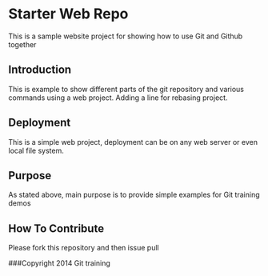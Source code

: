 # Starter Web Repo

This is a sample website project for showing how to use Git and Github together
## Introduction

This is example to show different parts of the git repository and various commands using a web project.
Adding a line for rebasing project.

## Deployment

This is a simple web project, deployment can be on any web server or even local file system.

## Purpose

As stated above, main purpose is to provide simple examples for Git training demos

## How To Contribute
Please fork this repository and then issue pull

###Copyright
2014 Git training 